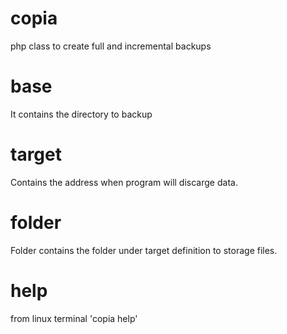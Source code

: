 # copia
php class to create full and incremental backups

# base 
It contains the directory to backup

# target
Contains the address when program will discarge data.

# folder
Folder contains the folder under target definition to storage files.

# help
from linux terminal 'copia help'
